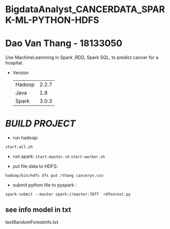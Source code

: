 # BigdataAnalyst_CANCERDATA_SPARK-ML-PYTHON-HDFS
# Dao Van Thang - 18133050
Use MachineLearnning in Spark ,RDD, Spark SQL, to predict cancer for a hospital.
* Version <table>

    <tr>
        <td>Hadoop</td>
        <td>2.2.7</td>
    </tr>
    <tr>
        <td>Java</td>
        <td>1.8</td>
    </tr>
    <tr>
        <td>Spark</td>
        <td>3.0.3</td>
    </tr>
   </table>
# *BUILD PROJECT*
* run hadoop:

```start-all.sh```

* run spark:
```start-master.sh```
```start-worker.sh```

* put file data to HDFS:

```hadoop/bin/hdfs dfs put /thang canceryn.csv```

* submit python file to pyspark : 

```spark-submit --master spark://master:7077  rdfoorest.py```

## see info model in txt

textRandomForestinfo.txt

